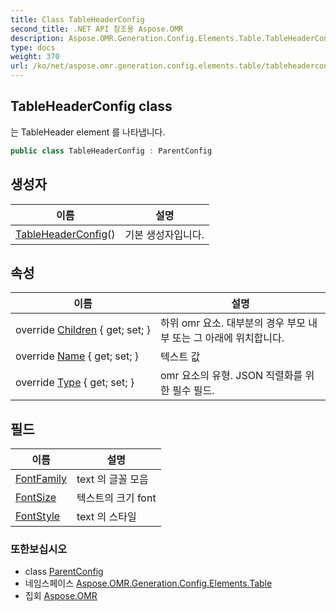 ```yaml
---
title: Class TableHeaderConfig
second_title: .NET API 참조용 Aspose.OMR
description: Aspose.OMR.Generation.Config.Elements.Table.TableHeaderConfig 수업. 는 TableHeader element 를 나타냅니다.
type: docs
weight: 370
url: /ko/net/aspose.omr.generation.config.elements.table/tableheaderconfig/
---
```

## TableHeaderConfig class

는 TableHeader element 를 나타냅니다.

```csharp
public class TableHeaderConfig : ParentConfig
```

## 생성자

| 이름 | 설명 |
| --- | --- |
| [TableHeaderConfig](tableheaderconfig/)() | 기본 생성자입니다. |

## 속성

| 이름 | 설명 |
| --- | --- |
| override [Children](../../aspose.omr.generation.config.elements.table/tableheaderconfig/children/) { get; set; } | 하위 omr 요소. 대부분의 경우 부모 내부 또는 그 아래에 위치합니다. |
| override [Name](../../aspose.omr.generation.config.elements.table/tableheaderconfig/name/) { get; set; } | 텍스트 값 |
| override [Type](../../aspose.omr.generation.config.elements.table/tableheaderconfig/type/) { get; set; } | omr 요소의 유형. JSON 직렬화를 위한 필수 필드. |

## 필드

| 이름 | 설명 |
| --- | --- |
| [FontFamily](../../aspose.omr.generation.config.elements.table/tableheaderconfig/fontfamily/) | text 의 글꼴 모음 |
| [FontSize](../../aspose.omr.generation.config.elements.table/tableheaderconfig/fontsize/) | 텍스트의 크기 font |
| [FontStyle](../../aspose.omr.generation.config.elements.table/tableheaderconfig/fontstyle/) | text 의 스타일 |

### 또한보십시오

* class [ParentConfig](../../aspose.omr.generation.config/parentconfig/)
* 네임스페이스 [Aspose.OMR.Generation.Config.Elements.Table](../../aspose.omr.generation.config.elements.table/)
* 집회 [Aspose.OMR](../../)


